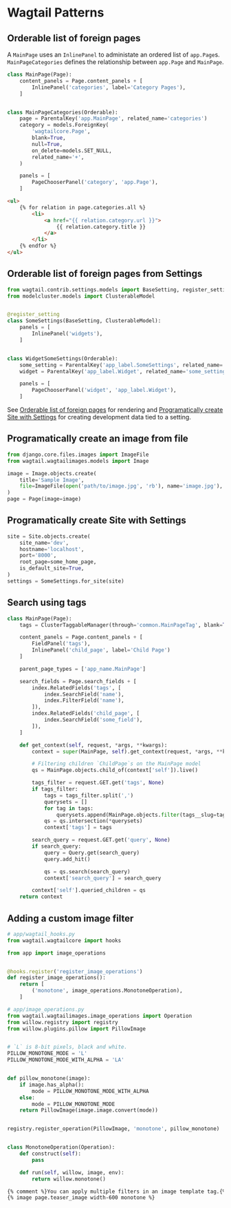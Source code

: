 # Wagtail Patterns

## Orderable list of foreign pages

A `MainPage` uses an `InlinePanel` to administate an ordered list of `app.Page`s.
`MainPageCategories` defines the relationship between `app.Page` and `MainPage`.

```python
class MainPage(Page):
    content_panels = Page.content_panels + [
        InlinePanel('categories', label='Category Pages'),
    ]


class MainPageCategories(Orderable):
    page = ParentalKey('app.MainPage', related_name='categories')
    category = models.ForeignKey(
        'wagtailcore.Page',
        blank=True,
        null=True,
        on_delete=models.SET_NULL,
        related_name='+',
    )

    panels = [
        PageChooserPanel('category', 'app.Page'),
    ]
```

```html
<ul>
    {% for relation in page.categories.all %}
        <li>
            <a href="{{ relation.category.url }}">
                {{ relation.category.title }}
            </a>
        </li>
    {% endfor %}
</ul>
```

## Orderable list of foreign pages from Settings

```python
from wagtail.contrib.settings.models import BaseSetting, register_setting
from modelcluster.models import ClusterableModel


@register_setting
class SomeSettings(BaseSetting, ClusterableModel):
    panels = [
        InlinePanel('widgets'),
    ]


class WidgetSomeSettings(Orderable):
    some_setting = ParentalKey('app_label.SomeSettings', related_name='widgets')
    widget = ParentalKey('app_label.Widget', related_name='some_setting')

    panels = [
        PageChooserPanel('widget', 'app_label.Widget'),
    ]
```

See [Orderable list of foreign pages](#orderable-list-of-foreign-pages) for rendering
and [Programatically create Site with Settings](#programatically-create-site-with-settings) for creating development data tied to a setting.


## Programatically create an image from file

```python
from django.core.files.images import ImageFile
from wagtail.wagtailimages.models import Image

image = Image.objects.create(
    title='Sample Image',
    file=ImageFile(open('path/to/image.jpg', 'rb'), name='image.jpg'),
)
page = Page(image=image)
```

## Programatically create Site with Settings

```python
site = Site.objects.create(
    site_name='dev',
    hostname='localhost',
    port='8000',
    root_page=some_home_page,
    is_default_site=True,
)
settings = SomeSettings.for_site(site)
```

## Search using tags

```python
class MainPage(Page):
    tags = ClusterTaggableManager(through='common.MainPageTag', blank=True)

    content_panels = Page.content_panels + [
        FieldPanel('tags'),
        InlinePanel('child_page', label='Child Page')
    ]

    parent_page_types = ['app_name.MainPage']

    search_fields = Page.search_fields + [
        index.RelatedFields('tags', [
            index.SearchField('name'),
            index.FilterField('name'),
        ]),
        index.RelatedFields('child_page', [
            index.SearchField('some_field'),
        ]),
    ]

    def get_context(self, request, *args, **kwargs):
        context = super(MainPage, self).get_context(request, *args, **kwargs)

        # Filtering children `ChildPage`s on the MainPage model
        qs = MainPage.objects.child_of(context['self']).live()

        tags_filter = request.GET.get('tags', None)
        if tags_filter:
            tags = tags_filter.split(',')
            querysets = []
            for tag in tags:
                querysets.append(MainPage.objects.filter(tags__slug=tag))
            qs = qs.intersection(*querysets)
            context['tags'] = tags

        search_query = request.GET.get('query', None)
        if search_query:
            query = Query.get(search_query)
            query.add_hit()

            qs = qs.search(search_query)
            context['search_query'] = search_query

        context['self'].queried_children = qs
    return context
```

## Adding a custom image filter

```python
# app/wagtail_hooks.py
from wagtail.wagtailcore import hooks

from app import image_operations


@hooks.register('register_image_operations')
def register_image_operations():
    return [
        ('monotone', image_operations.MonotoneOperation),
    ]
```

```python
# app/image_operations.py
from wagtail.wagtailimages.image_operations import Operation
from willow.registry import registry
from willow.plugins.pillow import PillowImage


# `L` is 8-bit pixels, black and white.
PILLOW_MONOTONE_MODE = 'L'
PILLOW_MONOTONE_MODE_WITH_ALPHA = 'LA'


def pillow_monotone(image):
    if image.has_alpha():
        mode = PILLOW_MONOTONE_MODE_WITH_ALPHA
    else:
        mode = PILLOW_MONOTONE_MODE
    return PillowImage(image.image.convert(mode))


registry.register_operation(PillowImage, 'monotone', pillow_monotone)


class MonotoneOperation(Operation):
    def construct(self):
        pass

    def run(self, willow, image, env):
        return willow.monotone()
```

```html
{% comment %}You can apply multiple filters in an image template tag.{% endcomment %}
{% image page.teaser_image width-600 monotone %}
```
